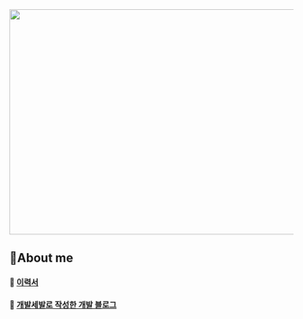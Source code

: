 

<a href="https://github.com/devxb/gitanimals">
<img
  src="https://render.gitanimals.org/farms/Munhangyeol"
  width="700"
  height="400"
/>
</a>

## 👋About me

#### 📄 [이력서](https://mousy-operation-6b9.notion.site/26d0582020944a6eafc30766428b3e6b)  

#### 🐶 [개발세발로 작성한 개발 블로그](https://velog.io/@msw0909/posts)  
  






